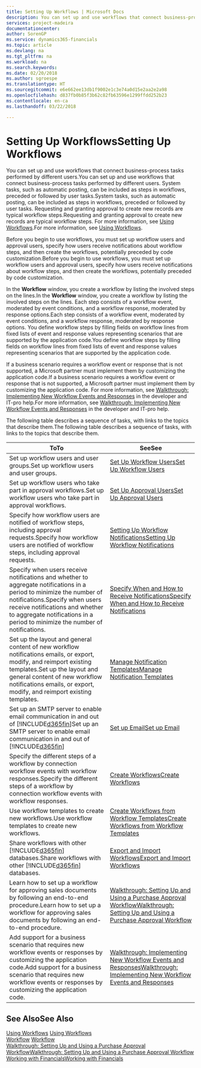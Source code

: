 ```yaml
---
title: Setting Up Workflows | Microsoft Docs
description: You can set up and use workflows that connect business-process tasks performed by different users. System tasks, such as automatic posting, can be included as steps in workflows, preceded or followed by user tasks. Requesting and granting approval to create new records are typical workflow steps.
services: project-madeira
documentationcenter: 
author: SorenGP
ms.service: dynamics365-financials
ms.topic: article
ms.devlang: na
ms.tgt_pltfrm: na
ms.workload: na
ms.search.keywords: 
ms.date: 02/20/2018
ms.author: sgroespe
ms.translationtype: HT
ms.sourcegitcommit: e6e662ee13db1f9002e1c3e74a0d15e2aa2e2a98
ms.openlocfilehash: d837fb0b85f3b62c82fb63596e1299ffdd252b23
ms.contentlocale: en-ca
ms.lasthandoff: 03/22/2018

---
```

# <a name="setting-up-workflows"></a><span data-ttu-id="c3359-105">Setting Up Workflows</span><span class="sxs-lookup"><span data-stu-id="c3359-105">Setting Up Workflows</span></span>
<span data-ttu-id="c3359-106">You can set up and use workflows that connect business-process tasks performed by different users.</span><span class="sxs-lookup"><span data-stu-id="c3359-106">You can set up and use workflows that connect business-process tasks performed by different users.</span></span> <span data-ttu-id="c3359-107">System tasks, such as automatic posting, can be included as steps in workflows, preceded or followed by user tasks.</span><span class="sxs-lookup"><span data-stu-id="c3359-107">System tasks, such as automatic posting, can be included as steps in workflows, preceded or followed by user tasks.</span></span> <span data-ttu-id="c3359-108">Requesting and granting approval to create new records are typical workflow steps.</span><span class="sxs-lookup"><span data-stu-id="c3359-108">Requesting and granting approval to create new records are typical workflow steps.</span></span> <span data-ttu-id="c3359-109">For more information, see [Using Workflows](across-use-workflows.md).</span><span class="sxs-lookup"><span data-stu-id="c3359-109">For more information, see [Using Workflows](across-use-workflows.md).</span></span>  

 <span data-ttu-id="c3359-110">Before you begin to use workflows, you must set up workflow users and approval users, specify how users receive notifications about workflow steps, and then create the workflows, potentially preceded by code customization.</span><span class="sxs-lookup"><span data-stu-id="c3359-110">Before you begin to use workflows, you must set up workflow users and approval users, specify how users receive notifications about workflow steps, and then create the workflows, potentially preceded by code customization.</span></span>  

 <span data-ttu-id="c3359-111">In the **Workflow** window, you create a workflow by listing the involved steps on the lines.</span><span class="sxs-lookup"><span data-stu-id="c3359-111">In the **Workflow** window, you create a workflow by listing the involved steps on the lines.</span></span> <span data-ttu-id="c3359-112">Each step consists of a workflow event, moderated by event conditions, and a workflow response, moderated by response options.</span><span class="sxs-lookup"><span data-stu-id="c3359-112">Each step consists of a workflow event, moderated by event conditions, and a workflow response, moderated by response options.</span></span> <span data-ttu-id="c3359-113">You define workflow steps by filling fields on workflow lines from fixed lists of event and response values representing scenarios that are supported by the application code.</span><span class="sxs-lookup"><span data-stu-id="c3359-113">You define workflow steps by filling fields on workflow lines from fixed lists of event and response values representing scenarios that are supported by the application code.</span></span>  

 <span data-ttu-id="c3359-114">If a business scenario requires a workflow event or response that is not supported, a Microsoft partner must implement them by customizing the application code.</span><span class="sxs-lookup"><span data-stu-id="c3359-114">If a business scenario requires a workflow event or response that is not supported, a Microsoft partner must implement them by customizing the application code.</span></span> <span data-ttu-id="c3359-115">For more information, see [Walkthrough: Implementing New Workflow Events and Responses](/dynamics-nav/Walkthrough--Implementing-New-Workflow-Events-and-Responses) in the developer and IT-pro help.</span><span class="sxs-lookup"><span data-stu-id="c3359-115">For more information, see [Walkthrough: Implementing New Workflow Events and Responses](/dynamics-nav/Walkthrough--Implementing-New-Workflow-Events-and-Responses) in the developer and IT-pro help.</span></span>

 <span data-ttu-id="c3359-116">The following table describes a sequence of tasks, with links to the topics that describe them.</span><span class="sxs-lookup"><span data-stu-id="c3359-116">The following table describes a sequence of tasks, with links to the topics that describe them.</span></span>  

|<span data-ttu-id="c3359-117">**To**</span><span class="sxs-lookup"><span data-stu-id="c3359-117">**To**</span></span>|<span data-ttu-id="c3359-118">**See**</span><span class="sxs-lookup"><span data-stu-id="c3359-118">**See**</span></span>|  
|------------|-------------|  
|<span data-ttu-id="c3359-119">Set up workflow users and user groups.</span><span class="sxs-lookup"><span data-stu-id="c3359-119">Set up workflow users and user groups.</span></span>|[<span data-ttu-id="c3359-120">Set Up Workflow Users</span><span class="sxs-lookup"><span data-stu-id="c3359-120">Set Up Workflow Users</span></span>](across-how-to-set-up-workflow-users.md)|  
|<span data-ttu-id="c3359-121">Set up workflow users who take part in approval workflows.</span><span class="sxs-lookup"><span data-stu-id="c3359-121">Set up workflow users who take part in approval workflows.</span></span>|[<span data-ttu-id="c3359-122">Set Up Approval Users</span><span class="sxs-lookup"><span data-stu-id="c3359-122">Set Up Approval Users</span></span>](across-how-to-set-up-approval-users.md)|  
|<span data-ttu-id="c3359-123">Specify how workflow users are notified of workflow steps, including approval requests.</span><span class="sxs-lookup"><span data-stu-id="c3359-123">Specify how workflow users are notified of workflow steps, including approval requests.</span></span>|[<span data-ttu-id="c3359-124">Setting Up Workflow Notifications</span><span class="sxs-lookup"><span data-stu-id="c3359-124">Setting Up Workflow Notifications</span></span>](across-setting-up-workflow-notifications.md)|  
|<span data-ttu-id="c3359-125">Specify when users receive notifications and whether to aggregate notifications in a period to minimize the number of notifications.</span><span class="sxs-lookup"><span data-stu-id="c3359-125">Specify when users receive notifications and whether to aggregate notifications in a period to minimize the number of notifications.</span></span>|[<span data-ttu-id="c3359-126">Specify When and How to Receive Notifications</span><span class="sxs-lookup"><span data-stu-id="c3359-126">Specify When and How to Receive Notifications</span></span>](across-how-to-specify-when-and-how-to-receive-notifications.md)|  
|<span data-ttu-id="c3359-127">Set up the layout and general content of new workflow notifications emails, or export, modify, and reimport existing templates.</span><span class="sxs-lookup"><span data-stu-id="c3359-127">Set up the layout and general content of new workflow notifications emails, or export, modify, and reimport existing templates.</span></span>|[<span data-ttu-id="c3359-128">Manage Notification Templates</span><span class="sxs-lookup"><span data-stu-id="c3359-128">Manage Notification Templates</span></span>](across-how-to-manage-notification-templates.md)|  
|<span data-ttu-id="c3359-129">Set up an SMTP server to enable email communication in and out of [!INCLUDE[d365fin](includes/d365fin_md.md)]</span><span class="sxs-lookup"><span data-stu-id="c3359-129">Set up an SMTP server to enable email communication in and out of [!INCLUDE[d365fin](includes/d365fin_md.md)]</span></span>|[<span data-ttu-id="c3359-130">Set up Email</span><span class="sxs-lookup"><span data-stu-id="c3359-130">Set up Email</span></span>](madeira-how-setup-email.md)|
|<span data-ttu-id="c3359-131">Specify the different steps of a workflow by connection workflow events with workflow responses.</span><span class="sxs-lookup"><span data-stu-id="c3359-131">Specify the different steps of a workflow by connection workflow events with workflow responses.</span></span>|[<span data-ttu-id="c3359-132">Create Workflows</span><span class="sxs-lookup"><span data-stu-id="c3359-132">Create Workflows</span></span>](across-how-to-create-workflows.md)|  
|<span data-ttu-id="c3359-133">Use workflow templates to create new workflows.</span><span class="sxs-lookup"><span data-stu-id="c3359-133">Use workflow templates to create new workflows.</span></span>|[<span data-ttu-id="c3359-134">Create Workflows from Workflow Templates</span><span class="sxs-lookup"><span data-stu-id="c3359-134">Create Workflows from Workflow Templates</span></span>](across-how-to-create-workflows-from-workflow-templates.md)|  
|<span data-ttu-id="c3359-135">Share workflows with other [!INCLUDE[d365fin](includes/d365fin_md.md)] databases.</span><span class="sxs-lookup"><span data-stu-id="c3359-135">Share workflows with other [!INCLUDE[d365fin](includes/d365fin_md.md)] databases.</span></span>|[<span data-ttu-id="c3359-136">Export and Import Workflows</span><span class="sxs-lookup"><span data-stu-id="c3359-136">Export and Import Workflows</span></span>](across-how-to-export-and-import-workflows.md)|  
|<span data-ttu-id="c3359-137">Learn how to set up a workflow for approving sales documents by following an end-to-end procedure.</span><span class="sxs-lookup"><span data-stu-id="c3359-137">Learn how to set up a workflow for approving sales documents by following an end-to-end procedure.</span></span>|[<span data-ttu-id="c3359-138">Walkthrough: Setting Up and Using a Purchase Approval Workflow</span><span class="sxs-lookup"><span data-stu-id="c3359-138">Walkthrough: Setting Up and Using a Purchase Approval Workflow</span></span>](walkthrough-setting-up-and-using-a-purchase-approval-workflow.md)|  
|<span data-ttu-id="c3359-139">Add support for a business scenario that requires new workflow events or responses by customizing the application code.</span><span class="sxs-lookup"><span data-stu-id="c3359-139">Add support for a business scenario that requires new workflow events or responses by customizing the application code.</span></span>|[<span data-ttu-id="c3359-140">Walkthrough: Implementing New Workflow Events and Responses</span><span class="sxs-lookup"><span data-stu-id="c3359-140">Walkthrough: Implementing New Workflow Events and Responses</span></span>](/dynamics-nav/Walkthrough--Implementing-New-Workflow-Events-and-Responses)|  

## <a name="see-also"></a><span data-ttu-id="c3359-141">See Also</span><span class="sxs-lookup"><span data-stu-id="c3359-141">See Also</span></span>  
 <span data-ttu-id="c3359-142">[Using Workflows](across-use-workflows.md) </span><span class="sxs-lookup"><span data-stu-id="c3359-142">[Using Workflows](across-use-workflows.md) </span></span>  
 <span data-ttu-id="c3359-143">[Workflow](across-workflow.md) </span><span class="sxs-lookup"><span data-stu-id="c3359-143">[Workflow](across-workflow.md) </span></span>  
 [<span data-ttu-id="c3359-144">Walkthrough: Setting Up and Using a Purchase Approval Workflow</span><span class="sxs-lookup"><span data-stu-id="c3359-144">Walkthrough: Setting Up and Using a Purchase Approval Workflow</span></span>](walkthrough-setting-up-and-using-a-purchase-approval-workflow.md)  
 [<span data-ttu-id="c3359-145">Working with Financials</span><span class="sxs-lookup"><span data-stu-id="c3359-145">Working with Financials</span></span>](ui-work-product.md)

